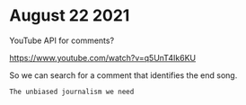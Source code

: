 # August 22 2021

YouTube API for comments?

https://www.youtube.com/watch?v=q5UnT4Ik6KU

So we can search for a comment that identifies the end song.

~~~
The unbiased journalism we need
~~~
